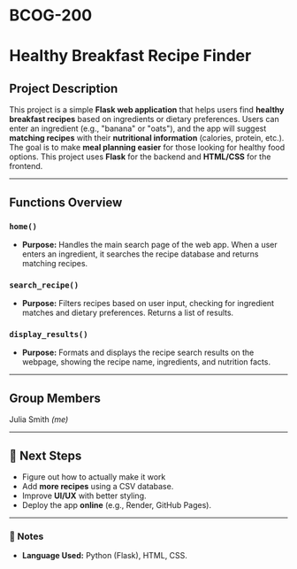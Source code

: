 # BCOG-200
# Healthy Breakfast Recipe Finder 

## Project Description
This project is a simple **Flask web application** that helps users find **healthy breakfast recipes** based on ingredients or dietary preferences. Users can enter an ingredient (e.g., "banana" or "oats"), and the app will suggest **matching recipes** with their **nutritional information** (calories, protein, etc.). The goal is to make **meal planning easier** for those looking for healthy food options. This project uses **Flask** for the backend and **HTML/CSS** for the frontend.

---

## Functions Overview

### `home()`
- **Purpose:** Handles the main search page of the web app. When a user enters an ingredient, it searches the recipe database and returns matching recipes.

### `search_recipe()`
- **Purpose:** Filters recipes based on user input, checking for ingredient matches and dietary preferences. Returns a list of results.

### `display_results()`
- **Purpose:** Formats and displays the recipe search results on the webpage, showing the recipe name, ingredients, and nutrition facts.

---

## Group Members  
Julia Smith *(me)*

---

## 🚀 Next Steps
- Figure out how to actually make it work
- Add **more recipes** using a CSV database.
- Improve **UI/UX** with better styling.
- Deploy the app **online** (e.g., Render, GitHub Pages).

---

### 📝 Notes
- **Language Used:** Python (Flask), HTML, CSS.
